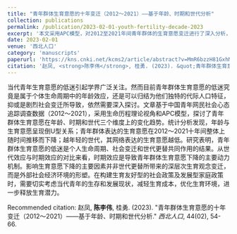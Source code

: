 ```yaml
---
title: "青年群体生育意愿的十年变迁（2012～2021）——基于年龄、时期和世代分析"
collection: publications
permalink: /publication/2023-02-01-youth-fertility-decade-2023
excerpt: '本文采用APC模型，对2012至2021年间青年群体的生育意愿变迁进行了深入分析，揭示了年龄、时期和世代效应对其的影响。'
date: 2023-02-01
venue: '西北人口'
category: 'manuscripts'
paperurl: 'https://kns.cnki.net/kcms2/article/abstract?v=MmR6bzzH81GxhMWv0mIxvK0RFsogVmSZJ6dxZOzE9Vu2GecZC0u2BY4cWHlE99hfM39V2WahKyFXSNYCHpcRSljfH8FC6Y3yfSBe27ZHd72AspZF9be7Aax7Bopef6tOF3sAoSu-eVSXXU3YA-WScFMci2W4fGvB&uniplatform=NZKPT&language=CHS'
citation: '赵凤, <strong>陈李伟</strong>, 桂勇. (2023). &quot;青年群体生育意愿的十年变迁（2012～2021）——基于年龄、时期和世代分析.&quot; <em>西北人口</em>, 44(02), 54-66.'
---
```

当代青年生育意愿的低迷引起学界广泛关注。然而目前青年群体生育意愿的低迷究竟是属于个体生命周期中的年龄效应，还是可以归结为他们独特的代际人口特征，抑或是剧烈社会变迁所导致，依然需要深入探讨。文章基于中国青年网民社会心态追踪调查数据（2012～2021），采用生命历程理论视角和APC模型，探讨了青年群体生育意愿在年龄、时期和世代三个维度上的变化趋势。统计分析发现，年龄与生育意愿呈现倒U型关系；青年群体表达的生育意愿在2012～2021十年间整体上随时间推移而下降；越年轻的世代，其网络表达的生育意愿越低。研究表明，青年群体生育意愿的低迷是个人生命周期、社会变迁和世代更替共同作用的结果。从世代效应与时期效应的对比来看，时期效应是导致青年群体生育意愿下降的主要动力机制。影响生育意愿下降的主要因素并非世代更替所带来的深层次生育观念变迁，而是外部社会经济环境的形塑。在构建生育友好型的社会政策及发展型家庭政策时，需要切实考虑当代青年的生存和发展现状，减轻生育成本，优化生育环境，进一步释放生育潜力。

Recommended citation: 赵凤, <strong>陈李伟</strong>, 桂勇. (2023). &quot;青年群体生育意愿的十年变迁（2012～2021）——基于年龄、时期和世代分析.&quot; <em>西北人口</em>, 44(02), 54-66.
